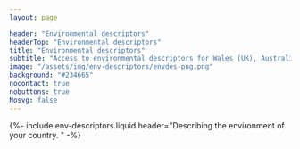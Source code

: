 ```yaml
---
layout: page

header: "Environmental descriptors"
headerTop: "Environmental descriptors"
title: "Environmental descriptors"
subtitle: "Access to environmental descriptors for Wales (UK), Australia and Papua New Guinea"
image: "/assets/img/env-descriptors/envdes-png.png"
background: "#234665"
nocontact: true
nobuttons: true
Nosvg: false
---
```


{%-
include env-descriptors.liquid
header="Describing the environment of your country. "
-%}
